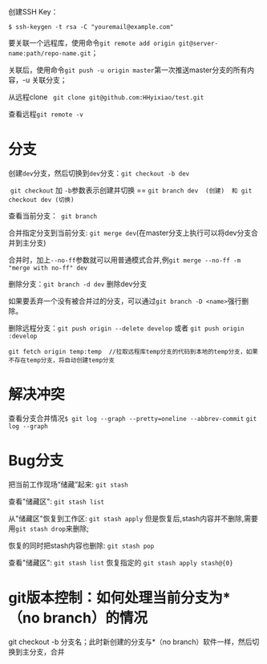 创建SSH Key：

```shell
$ ssh-keygen -t rsa -C "youremail@example.com"
```



要关联一个远程库，使用命令`git remote add origin git@server-name:path/repo-name.git`；

关联后，使用命令`git push -u origin master`第一次推送master分支的所有内容，-u 关联分支；



从远程clone ` git clone git@github.com:HHyixiao/test.git`

查看远程`git remote -v`

# 分支

创建`dev`分支，然后切换到`dev`分支：`git checkout -b dev`

​	`git checkout` 加 `-b`参数表示创建并切换 == `git branch dev  (创建)  和 git checkout dev (切换)`

查看当前分支：` git branch`

合并指定分支到当前分支:  `git merge dev`(在master分支上执行可以将dev分支合并到主分支)

​	合并时，加上`--no-ff`参数就可以用普通模式合并,例`git merge --no-ff -m "merge with no-ff" dev`

删除分支：`git branch -d dev`  删除dev分支

​	如果要丢弃一个没有被合并过的分支，可以通过`git branch -D <name>`强行删除。

删除远程分支：`git push origin --delete develop` 或者 `git push origin  :develop`

```shell
git fetch origin temp:temp  //拉取远程库temp分支的代码到本地的temp分支，如果不存在temp分支，将自动创建temp分支
```

# 解决冲突

查看分支合并情况`$ git log --graph --pretty=oneline --abbrev-commit`   `git log --graph`

# Bug分支

把当前工作现场“储藏”起来: `git stash`

查看"储藏区": `git stash list`

从"储藏区"恢复到工作区: `git stash apply`  但是恢复后,stash内容并不删除,需要用`git stash drop`来删除;

恢复的同时把stash内容也删除: `git stash pop`

查看"储藏区": `git stash list`  恢复指定的 `git stash apply stash@{0}`



# git版本控制：如何处理当前分支为*（no branch）的情况

git checkout -b 分支名；此时新创建的分支与*（no branch）软件一样，然后切换到主分支，合并